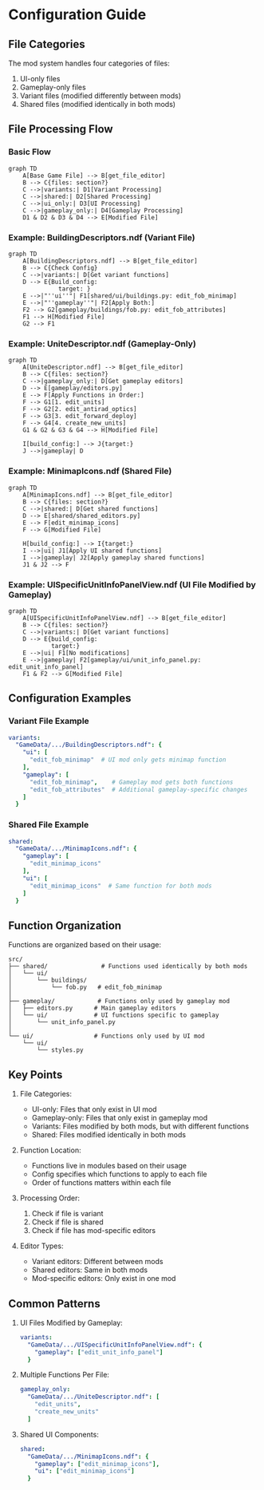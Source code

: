 # Configuration Guide

## File Categories

The mod system handles four categories of files:

1. UI-only files
2. Gameplay-only files  
3. Variant files (modified differently between mods)
4. Shared files (modified identically in both mods)

## File Processing Flow

### Basic Flow
```mermaid
graph TD
    A[Base Game File] --> B[get_file_editor]
    B --> C{files: section?}
    C -->|variants:| D1[Variant Processing]
    C -->|shared:| D2[Shared Processing] 
    C -->|ui_only:| D3[UI Processing]
    C -->|gameplay_only:| D4[Gameplay Processing]
    D1 & D2 & D3 & D4 --> E[Modified File]
```

### Example: BuildingDescriptors.ndf (Variant File)
```mermaid
graph TD
    A[BuildingDescriptors.ndf] --> B[get_file_editor]
    B --> C{Check Config}
    C -->|variants:| D[Get variant functions]
    D --> E{Build_config:
              target: }
    E -->|"''ui''"| F1[shared/ui/buildings.py: edit_fob_minimap]
    E -->|"''gameplay''"| F2[Apply Both:]
    F2 --> G2[gameplay/buildings/fob.py: edit_fob_attributes]
    F1 --> H[Modified File]
    G2 --> F1
```

### Example: UniteDescriptor.ndf (Gameplay-Only)
```mermaid
graph TD
    A[UniteDescriptor.ndf] --> B[get_file_editor]
    B --> C{files: section?}
    C -->|gameplay_only:| D[Get gameplay editors]
    D --> E[gameplay/editors.py]
    E --> F[Apply Functions in Order:]
    F --> G1[1. edit_units]
    F --> G2[2. edit_antirad_optics]
    F --> G3[3. edit_forward_deploy]
    F --> G4[4. create_new_units]
    G1 & G2 & G3 & G4 --> H[Modified File]

    I[build_config:] --> J{target:}
    J -->|gameplay| D
```

### Example: MinimapIcons.ndf (Shared File)
```mermaid
graph TD
    A[MinimapIcons.ndf] --> B[get_file_editor]
    B --> C{files: section?}
    C -->|shared:| D[Get shared functions]
    D --> E[shared/shared_editors.py]
    E --> F[edit_minimap_icons]
    F --> G[Modified File]
    
    H[build_config:] --> I{target:}
    I -->|ui| J1[Apply UI shared functions]
    I -->|gameplay| J2[Apply gameplay shared functions]
    J1 & J2 --> F
```

### Example: UISpecificUnitInfoPanelView.ndf (UI File Modified by Gameplay)
```mermaid
graph TD
    A[UISpecificUnitInfoPanelView.ndf] --> B[get_file_editor]
    B --> C{files: section?}
    C -->|variants:| D[Get variant functions]
    D --> E{build_config:
            target:}
    E -->|ui| F1[No modifications]
    E -->|gameplay| F2[gameplay/ui/unit_info_panel.py: edit_unit_info_panel]
    F1 & F2 --> G[Modified File]
```

## Configuration Examples

### Variant File Example
```yaml
variants:
  "GameData/.../BuildingDescriptors.ndf": {
    "ui": [
      "edit_fob_minimap"  # UI mod only gets minimap function
    ],
    "gameplay": [
      "edit_fob_minimap",    # Gameplay mod gets both functions
      "edit_fob_attributes"  # Additional gameplay-specific changes
    ]
  }
```

### Shared File Example
```yaml
shared:
  "GameData/.../MinimapIcons.ndf": {
    "gameplay": [
      "edit_minimap_icons"
    ],
    "ui": [
      "edit_minimap_icons"  # Same function for both mods
    ]
  }
```

## Function Organization

Functions are organized based on their usage:

```
src/
├── shared/               # Functions used identically by both mods
│   └── ui/
│       └── buildings/
│           └── fob.py   # edit_fob_minimap
│
├── gameplay/            # Functions only used by gameplay mod
│   ├── editors.py      # Main gameplay editors
│   └── ui/             # UI functions specific to gameplay
│       └── unit_info_panel.py
│
└── ui/                 # Functions only used by UI mod
    └── ui/
        └── styles.py
```

## Key Points

1. File Categories:
   - UI-only: Files that only exist in UI mod
   - Gameplay-only: Files that only exist in gameplay mod
   - Variants: Files modified by both mods, but with different functions
   - Shared: Files modified identically in both mods

2. Function Location:
   - Functions live in modules based on their usage
   - Config specifies which functions to apply to each file
   - Order of functions matters within each file

3. Processing Order:
   1. Check if file is variant
   2. Check if file is shared
   3. Check if file has mod-specific editors

4. Editor Types:
   - Variant editors: Different between mods
   - Shared editors: Same in both mods
   - Mod-specific editors: Only exist in one mod

## Common Patterns

1. UI Files Modified by Gameplay:
   ```yaml
   variants:
     "GameData/.../UISpecificUnitInfoPanelView.ndf": {
       "gameplay": ["edit_unit_info_panel"]
     }
   ```

2. Multiple Functions Per File:
   ```yaml
   gameplay_only:
     "GameData/.../UniteDescriptor.ndf": [
       "edit_units",
       "create_new_units"
     ]
   ```

3. Shared UI Components:
   ```yaml
   shared:
     "GameData/.../MinimapIcons.ndf": {
       "gameplay": ["edit_minimap_icons"],
       "ui": ["edit_minimap_icons"]
     }
   ```
